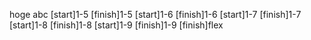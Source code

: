 hoge
abc
[start]1-5
[finish]1-5
[start]1-6
[finish]1-6
[start]1-7
[finish]1-7
[start]1-8
[finish]1-8
[start]1-9
[finish]1-9
[finish]flex